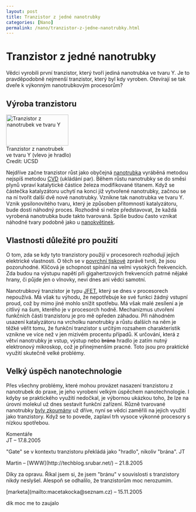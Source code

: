 ```yaml
---
layout: post
title: Tranzistor z jedné nanotrubky
categories: [Nano]
permalink: /nano/tranzistor-z-jedne-nanotrubky.html
---
```

# Tranzistor z jedné nanotrubky

Vědci vyrobili první tranzistor, který tvoří jediná nanotrubka ve tvaru Y. Je to pravděpodobně nejmenší tranzistor, který byl kdy vyroben. Otevírají se tak dveře k výkonným nanotrubkovým procesorům?

## Výroba tranzistoru

<div class="obry"><div class="leftbox"><img alt="Tranzistor z nanotrubek ve tvaru Y" height="85" src="http://www.techblog.cz/images/tranzistor-z-nanotrubek-do-y.jpg" width="170"/></div>Tranzistor z nanotrubek <br/>ve tvaru Y (vlevo je hradlo) <br/>Credit: UCSD</div> 

Nejdříve začne tranzistor růst jako obyčejná [nanotrubka](http://www.techblog.cz/nano/nanotubes-nanotrubky.html) vyráběná metodou nejspíš metodou [CVD](http://en.wikipedia.org/wiki/Chemical_vapor_deposition) (ukládání par). Během růstu nanotrubky se do směsi plynů vpraví katalytické částice železa modifikované titanem. Když se částečka katalyzátoru uchytí na konci již vytvořené nanotrubky, začnou se na ní tvořit další dvě nové nanotrubky. Vznikne tak nanotrubka ve tvaru Y. Vznik ypsilonovitého tvaru, který je způsoben přítomností katalyzátoru, bude dosti náhodný proces. Rozhodně si nelze představovat, že každá vyrobená nanotrubka bude takto tvarovaná. Spíše budou často vznikat náhodné tvary podobně jako u [nanokvětinek](http://www.osel.cz/index.php?clanek=821).

## Vlastnosti důležité pro použití

O tom, zda se kdy tyto tranzistory použijí v procesorech rozhodují jejich elektrické vlastnosti. O těch se v [povrchní tiskové](http://www.jacobsschool.ucsd.edu/news_events/releases/release.sfe?id=413) zprávě tvrdí, že jsou pozoruhodné. Klíčová je schopnost spínání na velmi vysokých frekvencích. Zda budou na výstupu napětí při gigahertzových frekvencích patrné nějaké hrany, či půjde jen o vlnovky, neví dnes ani vědci samotní.

Nanotrubkový tranzistor je typu [JFET](http://en.wikipedia.org/wiki/JFET), který se dnes v procesorech nepoužívá. Má však tu výhodu, že nepotřebuje ke své funkci žádný vstupní proud, což by mimo jiné mohlo snížit spotřebu. Má však malé zesílení a je citlivý na šum, kterého je v procesorch hodně. Mechanizmus utvoření funkčních části tranzistoru je pro mě opředen záhadou. Při náhodném usazení katalyzátoru na vrcholku nanotrubky a růstu dalších na něm je těžké věřit tomu, že funkční tranzistor s určitým rozsahem charakteristik vznikne ve více než v jen mizivém procentu případů. K určování, která z větví nanotrubky je vstup, výstup nebo ~~brána~~ hradlo je zatím nutný elektronový mikroskop, což je přinejmenším pracné. Toto jsou pro praktické využití skutečně velké problémy.

## Velký úspěch nanotechnologie

Přes všechny problémy, které mohou provázet nasazení tranzistoru z nanotrubek do praxe, je jeho vyrobení velkým úspěchem nanotechnologie. I kdyby se praktického využití nedočkal, je výbornou ukázkou toho, že lze na úrovni molekul už dnes sestavit funkční zařízení. Různě tvarované nanotrubky [byly zkoumány](http://scitation.aip.org/getabs/servlet/GetabsServlet?prog=normal&id=PRBMDO000068000019193407000001&idtype=cvips&gifs=yes) už dříve, nyní se vědci zaměřili na jejich využití jako tranzistory. Když se to povede, zaplaví trh vysoce výkonné procesory s nízkou spotřebou.


<section id='comments-section'>
<div class='commentsheader'>Komentáře</div>        
<div class='comment-item-header' markdown=1>
JT  &ndash; 17.8.2005
</div>

"Gate" se v kontextu tranzistoru překládá jako "hradlo", nikoliv "brána". JT

<div class='comment-item-header' markdown=1>
Martin &ndash; [WWW](http://techblog.srubar.net/) &ndash; 21.8.2005
</div>

Díky za opravu. Říkal jsem si, že jsem "bránu" v souvislosti s tranzistory nikdy neslyšel. Alespoň se odhalilo, že tranzistorům moc nerozumím.

<div class='comment-item-header' markdown=1>
[marketa](mailto:macetakocka@seznam.cz)  &ndash; 15.11.2005
</div>

dik moc me to zaujalo

</section>